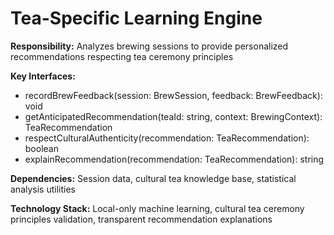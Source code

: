 # Tea-Specific Learning Engine

**Responsibility:** Analyzes brewing sessions to provide personalized recommendations respecting tea ceremony principles  

**Key Interfaces:**
- recordBrewFeedback(session: BrewSession, feedback: BrewFeedback): void
- getAnticipatedRecommendation(teaId: string, context: BrewingContext): TeaRecommendation  
- respectCulturalAuthenticity(recommendation: TeaRecommendation): boolean
- explainRecommendation(recommendation: TeaRecommendation): string

**Dependencies:** Session data, cultural tea knowledge base, statistical analysis utilities

**Technology Stack:** Local-only machine learning, cultural tea ceremony principles validation, transparent recommendation explanations
